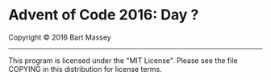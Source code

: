 # Advent of Code 2016: Day ?
Copyright © 2016 Bart Massey

---

This program is licensed under the "MIT License".
Please see the file COPYING in this distribution
for license terms.

